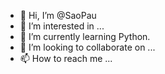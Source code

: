 - 👋 Hi, I’m @SaoPau
- 👀 I’m interested in ...
- 🌱 I’m currently learning Python.
- 💞️ I’m looking to collaborate on ...
- 📫 How to reach me ...

<!---
SaoPau/SaoPau is a ✨ special ✨ repository because its `README.md` (this file) appears on your GitHub profile.
You can click the Preview link to take a look at your changes.
--->
